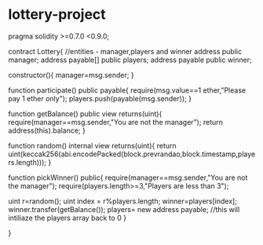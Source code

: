# lottery-project
pragma solidity >=0.7.0 <0.9.0;

contract Lottery{
 //entities - manager,players and winner
 address public manager;
 address payable[] public players;
 address payable public winner;

  constructor(){
      manager=msg.sender;
  }

  function participate() public payable{
      require(msg.value==1 ether,"Please pay 1 ether only");
      players.push(payable(msg.sender));
  }

  function getBalance() public view returns(uint){
      require(manager==msg.sender,"You are not the manager");
      return address(this).balance;
  }

  function random() internal view returns(uint){
      return uint(keccak256(abi.encodePacked(block.prevrandao,block.timestamp,players.length)));
  }

  function pickWinner() public{
      require(manager==msg.sender,"You are not the manager");
      require(players.length>=3,"Players are less than 3");

   uint r=random();
   uint index = r%players.length;
   winner=players[index];
   winner.transfer(getBalance());
   players= new address payable[](0); //this will intiliaze the players array back to 0
  }

}
